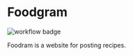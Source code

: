 # Foodgram
![workflow badge](https://github.com/botanikboy/foodgram-project-react/actions/workflows/main.yml/badge.svg)

Foodram is a website for posting recipes.